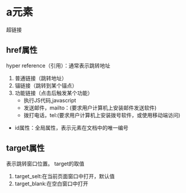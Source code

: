 # a元素

超链接

## href属性

hyper reference（引用）：通常表示跳转地址

1. 普通链接（跳转地址）
2. 锚链接（跳转到某个锚点）
3. 功能链接（点击后触发某个功能）
   * 执行JS代码,javascript
   * 发送邮件，mailto：(要求用户计算机上安装邮件发送软件)
   * 拨打电话，tel:(要求用户计算机上安装拨号软件，或使用移动端访问)

* id属性：全局属性，表示元素在文档中的唯一编号
  
## target属性

表示跳转窗口位置。
target的取值

1. target_selt:在当前页面窗口中打开，默认值
2. target_blank:在空白窗口中打开

